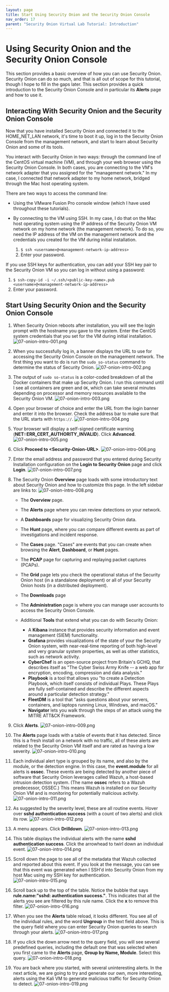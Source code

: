 ```yaml
---
layout: page
title: Start Using Security Onion and the Security Onion Console
nav_order: 17
parent: "Security Onion Virtual Lab Tutorial: Introduction"
---
```


# Using Security Onion and the Security Onion Console

This section provides a basic overview of how you can use Security Onion. Security Onion can do so much, and that is all out of scope for this tutorial, though I hope to fill in the gaps later. This section provides a quick introduction to the Security Onion Console and in particular its **Alerts** page and how to use it.

## Interacting With Security Onion and the Security Onion Console

Now that you have installed Security Onion and connected it to the HOME_NET_LAN network, it's time to boot it up, log in to the Security Onion Console from the management network, and start to learn about Security Onion and some of its tools.

You interact with Security Onion in two ways: through the command line of the CentOS virtual machine (VM), and through your web browser using the Security Onion Console. In both cases, you are connecting to the VM's network adapter that you assigned for the "management network." In my case, I connected that network adapter to my home network, bridged through the Mac host operating system.

There are two ways to access the command line:

* Using the VMware Fusion Pro console window (which I have used throughout these tutorials).
* By connecting to the VM using SSH. In my case, I do that on the Mac host operating system using the IP address of the Security Onion VM network on my home network (the management network). To do so, you need the IP address of the VM on the management network and the credentials you created for the VM during initial installation.

  1. `$ ssh <username>@<management-network-ip-address>`
  2. Enter your password.

If you use SSH keys for authentication, you can add your SSH key pair to the Security Onion VM so you can log in without using a password:

1. `$ ssh-copy-id -i ~/.ssh/<public-key-name>.pub <username>@<management-network-ip-address>`
2. Enter your password.

## Start Using Security Onion and the Security Onion Console

1. When Security Onion reboots after installation, you will see the login prompt with the hostname you gave to the system. Enter the CentOS system credentials that you set for the VM during initial installation.
   ![07-onion-intro-001.png](./images/07-onion-intro/07-onion-intro-001.png)
2. When you successfully log in, a banner displays the URL to use for accessing the Security Onion Console on the management network. The first thing you want to do is run the `sudo so-status` command to determine the status of Security Onion.
   ![07-onion-intro-002.png](./images/07-onion-intro/07-onion-intro-002.png)
3. The output of `sudo so-status` is a color-coded breakdown of all the Docker containers that make up Security Onion. I run this command until I see all containers are green and `OK`, which can take several minutes depending on processor and memory resources available to the Security Onion VM.
   ![07-onion-intro-003.png](./images/07-onion-intro/07-onion-intro-003.png)
4. Open your browser of choice and enter the URL from the login banner and enter it into the browser. Check the address bar to make sure that the URL starts with `https://`.
   ![07-onion-intro-004.png](./images/07-onion-intro/07-onion-intro-004.png)
5. Your browser will display a self-signed certificate warning (**NET::ERR_CERT_AUTHORITY_INVALID**). Click **Advanced**.
   ![07-onion-intro-005.png](./images/07-onion-intro/07-onion-intro-005.png)
6. Click **Proceed to \<Security-Onion-URL\>**.
   ![07-onion-intro-006.png](./images/07-onion-intro/07-onion-intro-006.png)
7. Enter the email address and password that you entered during Security Installation configuration on the **Login to Security Onion** page and click **Login**.
   ![07-onion-intro-007.png](./images/07-onion-intro/07-onion-intro-007.png)
8. The Security Onion **Overview** page loads with some introductory text about Security Onion and how to customize this page. In the left sidebar are links to:
   ![07-onion-intro-008.png](./images/07-onion-intro/07-onion-intro-008.png)

   * The **Overview** page.
   * The **Alerts** page where you can review detections on your network.
   * A **Dashboards** page for visualizing Security Onion data.
   * The **Hunt** page, where you can compare different events as part of investigations and incident response.
   * The **Cases** page. "Cases" are events that you can create when browsing the **Alert**, **Dashboard**, or **Hunt** pages.
   * The **PCAP** page for capturing and replaying packet captures (PCAPs).
   * The **Grid** page lets you check the operational status of the Security Onion host (in a standalone deployment) or all of your Security Onion hosts (in a distributed deployment).
   * The **Downloads** page
   * The **Administration** page is where you can manage user accounts to access the Security Onion Console.
   * Additional **Tools** that extend what you can do with Security Onion:

      * A **Kibana** instance that provides security information and event management (SIEM) functionality.
      * **Grafana** provides visualizations of the state of your the Security Onion system, with near-real-time reporting of both high-level and very granular system properties, as well as other statistics, such as network activity.
      * **CyberChef** is an open-source project from Britain's GCHQ, that describes itself as "The Cyber Swiss Army Knife -- a web app for encryption, encoding, compression and data analysis."
      * **Playbook** is a tool that allows you "to create a Detection Playbook, which itself consists of individual Plays. These Plays are fully self-contained and describe the different aspects around a particular detection strategy."
      * **FleetDM** is a tool that "asks questions about your servers, containers, and laptops running Linux, Windows, and macOS."
      * **Navigator** lets you walk through the steps of an attack using the MITRE ATT&CK Framework.

9. Click **Alerts**.
   ![07-onion-intro-009.png](./images/07-onion-intro/07-onion-intro-009.png)
10. The **Alerts** page loads with a table of events that it has detected. Since this is a fresh install on a network with no traffic, all of these alerts are related to the Security Onion VM itself and are rated as having a low severity. 
   ![07-onion-intro-010.png](./images/07-onion-intro/07-onion-intro-010.png)
11. Each individual alert type is grouped by its name, and also by the module, or the detection engine. In this case, the **event.module** for all alerts is **ossec**. These events are being detected by another piece of software that Security Onion leverages called Wazuh, a host-based intrusion detection system. (The name **ossec** refers to a Wazuh predecessor, OSSEC.) This means Wazuh is installed on our Security Onion VM and is monitoring for potentially malicious activity.
   ![07-onion-intro-011.png](./images/07-onion-intro/07-onion-intro-011.png)
12. As suggested by the severity level, these are all routine events. Hover over **sshd authentication success** (with a count of two alerts) and click its row.
   ![07-onion-intro-012.png](./images/07-onion-intro/07-onion-intro-012.png)
13. A menu appears. Click **Drilldown**.
   ![07-onion-intro-013.png](./images/07-onion-intro/07-onion-intro-013.png)
14. This table displays the individual alerts with the name **sshd authentication success**. Click the arrowhead to twirl down an individual event.
   ![07-onion-intro-014.png](./images/07-onion-intro/07-onion-intro-014.png)
15. Scroll down the page to see all of the metadata that Wazuh collected and reported about this event. If you look at the message, you can see that this event was generated when I SSH'd into Security Onion from my host Mac using my SSH key for authentication.
   ![07-onion-intro-015.png](./images/07-onion-intro/07-onion-intro-015.png)
16. Scroll back up to the top of the table. Notice the bubble that says **rule.name:"sshd: authentication success."**. This indicates that all the alerts you see are filtered by this rule name. Click the **x** to remove this filter.
   ![07-onion-intro-016.png](./images/07-onion-intro/07-onion-intro-016.png)
17. When you see the **Alerts** table reload, it looks different. You see all of the individual rules, and the word **Ungroup** in the text field above. This is the query field where you can enter Security Onion queries to search through your alerts.
   ![07-onion-intro-017.png](./images/07-onion-intro/07-onion-intro-017.png)
18. If you click the down arrow next to the query field, you will see several predefined queries, including the default one that was selected when you first came to the **Alerts** page, **Group by Name, Module**. Select this query.
   ![07-onion-intro-018.png](./images/07-onion-intro/07-onion-intro-018.png)
19. You are back where you started, with several uninteresting alerts. In the next article, we are going to try and generate our own, more interesting, alerts using the Kali VM to generate malicious traffic for Security Onion to detect.
   ![07-onion-intro-019.png](./images/07-onion-intro/07-onion-intro-019.png)
